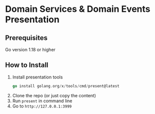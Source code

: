# Domain Services & Domain Events Presentation

## Prerequisites
Go version 1.18 or higher

## How to Install
1. Install presentation tools 
    ```go
    go install golang.org/x/tools/cmd/present@latest
    ```
2. Clone the repo (or just copy the content)
3. Run `present` in command line
4. Go to `http://127.0.0.1:3999`